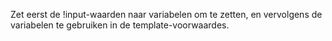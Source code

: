 Zet eerst de !input-waarden naar variabelen om te zetten, en vervolgens de variabelen te gebruiken in de template-voorwaardes.
